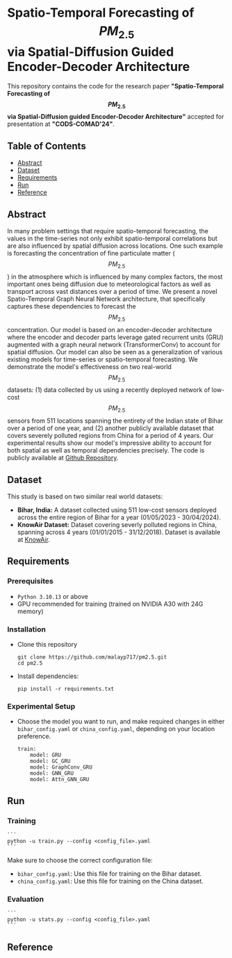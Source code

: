 # Spatio-Temporal Forecasting of $$PM_{2.5}$$ via Spatial-Diffusion Guided Encoder-Decoder Architecture

This repository contains the code for the research paper **"Spatio-Temporal Forecasting of $$PM_{2.5}$$ via Spatial-Diffusion guided Encoder-Decoder Architecture"** accepted for presentation at **"CODS-COMAD'24"**.

## Table of Contents
- [Abstract](Abstract)
- [Dataset](Dataset)
- [Requirements](Requirements)
- [Run](Run)
- [Reference](Reference)

## Abstract
In many problem settings that require spatio-temporal forecasting, the values in the time-series not only exhibit spatio-temporal correlations but are also influenced by spatial diffusion across locations. One such example is forecasting the concentration of fine particulate matter ($$PM_{2.5}$$) in the atmosphere which is influenced by many complex factors, the most important ones being diffusion due to meteorological factors as well as transport across vast distances over a period of time. We present a novel Spatio-Temporal Graph Neural Network architecture, that specifically captures these dependencies to forecast the $$PM_{2.5}$$ concentration. Our model is based on an encoder-decoder architecture where the encoder and decoder parts leverage gated recurrent units (GRU) augmented with a graph neural network (TransformerConv) to account for spatial diffusion. Our model can also be seen as a generalization of various existing models for time-series or spatio-temporal forecasting. We demonstrate the model's effectiveness on two real-world $$PM_{2.5}$$ datasets: (1) data collected by us using a recently deployed network of low-cost $$PM_{2.5}$$ sensors from 511 locations spanning the entirety of the Indian state of Bihar over a period of one year, and (2) another publicly available dataset that covers severely polluted regions from China for a period of 4 years. Our experimental results show our model's impressive ability to account for both spatial as well as temporal dependencies precisely. The code is publicly available at [Github Repository](https://github.com/malayp717/pm2.5).

## Dataset
This study is based on two similar real world datasets:
- **Bihar, India:** A dataset collected using 511 low-cost sensors deployed across the entire region of Bihar for a year (01/05/2023 - 30/04/2024).
- **KnowAir Dataset:** Dataset covering severly polluted regions in China, spanning across 4 years (01/01/2015 - 31/12/2018). Dataset is available at [KnowAir](https://github.com/shuowang-ai/PM2.5-GNN/tree/main).

## Requirements
### Prerequisites
- `Python 3.10.13` or above
- GPU recommended for training (trained on NVIDIA A30 with 24G memory)

### Installation
- Clone this repository
    ```
    git clone https://github.com/malayp717/pm2.5.git
    cd pm2.5
    ```
- Install dependencies:
    ```
    pip install -r requirements.txt
    ```

### Experimental Setup
- Choose the model you want to run, and make required changes in either `bihar_config.yaml` or `china_config.yaml`, depending on your location preference.
    ```
    train:
        model: GRU
        model: GC_GRU
        model: GraphConv_GRU
        model: GNN_GRU
        model: Attn_GNN_GRU
    ```

## Run
### Training
    ```
    python -u train.py --config <config_file>.yaml
    ```
Make sure to choose the correct configuration file:
- `bihar_config.yaml`: Use this file for training on the Bihar dataset.
- `china_config.yaml`: Use this file for training on the China dataset.

### Evaluation
    ```
    python -u stats.py --config <config_file>.yaml
    ```

## Reference